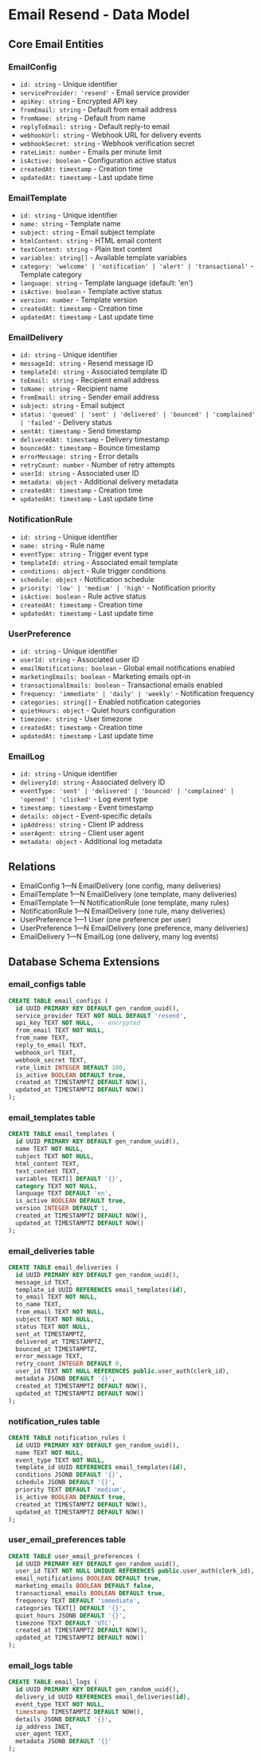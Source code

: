 # Email Resend - Data Model

## Core Email Entities

### EmailConfig

- `id: string` - Unique identifier
- `serviceProvider: 'resend'` - Email service provider
- `apiKey: string` - Encrypted API key
- `fromEmail: string` - Default from email address
- `fromName: string` - Default from name
- `replyToEmail: string` - Default reply-to email
- `webhookUrl: string` - Webhook URL for delivery events
- `webhookSecret: string` - Webhook verification secret
- `rateLimit: number` - Emails per minute limit
- `isActive: boolean` - Configuration active status
- `createdAt: timestamp` - Creation time
- `updatedAt: timestamp` - Last update time

### EmailTemplate

- `id: string` - Unique identifier
- `name: string` - Template name
- `subject: string` - Email subject template
- `htmlContent: string` - HTML email content
- `textContent: string` - Plain text content
- `variables: string[]` - Available template variables
- `category: 'welcome' | 'notification' | 'alert' | 'transactional'` - Template category
- `language: string` - Template language (default: 'en')
- `isActive: boolean` - Template active status
- `version: number` - Template version
- `createdAt: timestamp` - Creation time
- `updatedAt: timestamp` - Last update time

### EmailDelivery

- `id: string` - Unique identifier
- `messageId: string` - Resend message ID
- `templateId: string` - Associated template ID
- `toEmail: string` - Recipient email address
- `toName: string` - Recipient name
- `fromEmail: string` - Sender email address
- `subject: string` - Email subject
- `status: 'queued' | 'sent' | 'delivered' | 'bounced' | 'complained' | 'failed'` - Delivery status
- `sentAt: timestamp` - Send timestamp
- `deliveredAt: timestamp` - Delivery timestamp
- `bouncedAt: timestamp` - Bounce timestamp
- `errorMessage: string` - Error details
- `retryCount: number` - Number of retry attempts
- `userId: string` - Associated user ID
- `metadata: object` - Additional delivery metadata
- `createdAt: timestamp` - Creation time
- `updatedAt: timestamp` - Last update time

### NotificationRule

- `id: string` - Unique identifier
- `name: string` - Rule name
- `eventType: string` - Trigger event type
- `templateId: string` - Associated email template
- `conditions: object` - Rule trigger conditions
- `schedule: object` - Notification schedule
- `priority: 'low' | 'medium' | 'high'` - Notification priority
- `isActive: boolean` - Rule active status
- `createdAt: timestamp` - Creation time
- `updatedAt: timestamp` - Last update time

### UserPreference

- `id: string` - Unique identifier
- `userId: string` - Associated user ID
- `emailNotifications: boolean` - Global email notifications enabled
- `marketingEmails: boolean` - Marketing emails opt-in
- `transactionalEmails: boolean` - Transactional emails enabled
- `frequency: 'immediate' | 'daily' | 'weekly'` - Notification frequency
- `categories: string[]` - Enabled notification categories
- `quietHours: object` - Quiet hours configuration
- `timezone: string` - User timezone
- `createdAt: timestamp` - Creation time
- `updatedAt: timestamp` - Last update time

### EmailLog

- `id: string` - Unique identifier
- `deliveryId: string` - Associated delivery ID
- `eventType: 'sent' | 'delivered' | 'bounced' | 'complained' | 'opened' | 'clicked'` - Log event type
- `timestamp: timestamp` - Event timestamp
- `details: object` - Event-specific details
- `ipAddress: string` - Client IP address
- `userAgent: string` - Client user agent
- `metadata: object` - Additional log metadata

## Relations

- EmailConfig 1—N EmailDelivery (one config, many deliveries)
- EmailTemplate 1—N EmailDelivery (one template, many deliveries)
- EmailTemplate 1—N NotificationRule (one template, many rules)
- NotificationRule 1—N EmailDelivery (one rule, many deliveries)
- UserPreference 1—1 User (one preference per user)
- UserPreference 1—N EmailDelivery (one preference, many deliveries)
- EmailDelivery 1—N EmailLog (one delivery, many log events)

## Database Schema Extensions

### email_configs table

```sql
CREATE TABLE email_configs (
  id UUID PRIMARY KEY DEFAULT gen_random_uuid(),
  service_provider TEXT NOT NULL DEFAULT 'resend',
  api_key TEXT NOT NULL, -- encrypted
  from_email TEXT NOT NULL,
  from_name TEXT,
  reply_to_email TEXT,
  webhook_url TEXT,
  webhook_secret TEXT,
  rate_limit INTEGER DEFAULT 100,
  is_active BOOLEAN DEFAULT true,
  created_at TIMESTAMPTZ DEFAULT NOW(),
  updated_at TIMESTAMPTZ DEFAULT NOW()
);
```

### email_templates table

```sql
CREATE TABLE email_templates (
  id UUID PRIMARY KEY DEFAULT gen_random_uuid(),
  name TEXT NOT NULL,
  subject TEXT NOT NULL,
  html_content TEXT,
  text_content TEXT,
  variables TEXT[] DEFAULT '{}',
  category TEXT NOT NULL,
  language TEXT DEFAULT 'en',
  is_active BOOLEAN DEFAULT true,
  version INTEGER DEFAULT 1,
  created_at TIMESTAMPTZ DEFAULT NOW(),
  updated_at TIMESTAMPTZ DEFAULT NOW()
);
```

### email_deliveries table

```sql
CREATE TABLE email_deliveries (
  id UUID PRIMARY KEY DEFAULT gen_random_uuid(),
  message_id TEXT,
  template_id UUID REFERENCES email_templates(id),
  to_email TEXT NOT NULL,
  to_name TEXT,
  from_email TEXT NOT NULL,
  subject TEXT NOT NULL,
  status TEXT NOT NULL,
  sent_at TIMESTAMPTZ,
  delivered_at TIMESTAMPTZ,
  bounced_at TIMESTAMPTZ,
  error_message TEXT,
  retry_count INTEGER DEFAULT 0,
  user_id TEXT NOT NULL REFERENCES public.user_auth(clerk_id),
  metadata JSONB DEFAULT '{}',
  created_at TIMESTAMPTZ DEFAULT NOW(),
  updated_at TIMESTAMPTZ DEFAULT NOW()
);
```

### notification_rules table

```sql
CREATE TABLE notification_rules (
  id UUID PRIMARY KEY DEFAULT gen_random_uuid(),
  name TEXT NOT NULL,
  event_type TEXT NOT NULL,
  template_id UUID REFERENCES email_templates(id),
  conditions JSONB DEFAULT '{}',
  schedule JSONB DEFAULT '{}',
  priority TEXT DEFAULT 'medium',
  is_active BOOLEAN DEFAULT true,
  created_at TIMESTAMPTZ DEFAULT NOW(),
  updated_at TIMESTAMPTZ DEFAULT NOW()
);
```

### user_email_preferences table

```sql
CREATE TABLE user_email_preferences (
  id UUID PRIMARY KEY DEFAULT gen_random_uuid(),
  user_id TEXT NOT NULL UNIQUE REFERENCES public.user_auth(clerk_id),
  email_notifications BOOLEAN DEFAULT true,
  marketing_emails BOOLEAN DEFAULT false,
  transactional_emails BOOLEAN DEFAULT true,
  frequency TEXT DEFAULT 'immediate',
  categories TEXT[] DEFAULT '{}',
  quiet_hours JSONB DEFAULT '{}',
  timezone TEXT DEFAULT 'UTC',
  created_at TIMESTAMPTZ DEFAULT NOW(),
  updated_at TIMESTAMPTZ DEFAULT NOW()
);
```

### email_logs table

```sql
CREATE TABLE email_logs (
  id UUID PRIMARY KEY DEFAULT gen_random_uuid(),
  delivery_id UUID REFERENCES email_deliveries(id),
  event_type TEXT NOT NULL,
  timestamp TIMESTAMPTZ DEFAULT NOW(),
  details JSONB DEFAULT '{}',
  ip_address INET,
  user_agent TEXT,
  metadata JSONB DEFAULT '{}'
);
